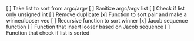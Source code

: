 [ ] Take list to sort from argc/argv
[ ] Sanitize argc/argv list
	[ ] Check if list only unsigned int 
	[ ] Remove duplicate
[x] Function to sort pair and make a winner/looser vec
[ ] Recursive function to sort winner
[x] Jacob sequence function
[ ] Function that insert looser based on Jacob sequence
[ ] Function that check if list is sorted